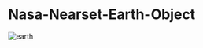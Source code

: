# Nasa-Nearset-Earth-Object

![earth](https://user-images.githubusercontent.com/74653444/177559444-706ba2b7-2393-404e-a454-2dc965a74a6a.jpeg)
